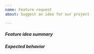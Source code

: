 ```yaml
---
name: Feature request
about: Suggest an idea for our project

---
```


<!--- Verify first that your issue is not already reported on GitHub -->

##### Feature idea summary
<!--- Explain new feature briefly below -->

##### Expected behavior
<!-- A clear and concise description of what you expected to happen. -->
